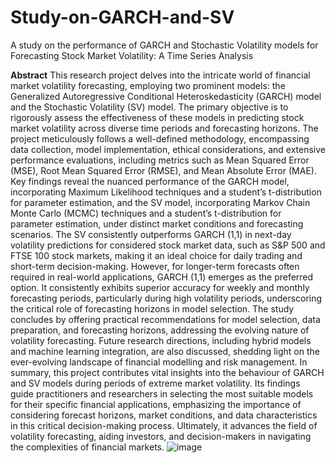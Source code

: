 # Study-on-GARCH-and-SV
A study on the performance of GARCH and Stochastic Volatility models for Forecasting Stock Market Volatility: A Time Series Analysis


**Abstract**
This research project delves into the intricate world of financial market volatility forecasting, employing two prominent models: the Generalized Autoregressive Conditional Heteroskedasticity (GARCH) model and the Stochastic Volatility (SV) model. The primary objective is to rigorously assess the effectiveness of these models in predicting stock market volatility across diverse time periods and forecasting horizons. The project meticulously follows a well-defined methodology, encompassing data collection, model implementation, ethical considerations, and extensive performance evaluations, including metrics such as Mean Squared Error (MSE), Root Mean Squared Error (RMSE), and Mean Absolute Error (MAE).
Key findings reveal the nuanced performance of the GARCH model, incorporating Maximum Likelihood techniques and a student’s t-distribution for parameter estimation, and the SV model, incorporating Markov Chain Monte Carlo (MCMC) techniques and a student’s t-distribution for parameter estimation, under distinct market conditions and forecasting scenarios. The SV consistently outperforms GARCH (1,1) in next-day volatility predictions for considered stock market data, such as S&P 500 and FTSE 100 stock markets, making it an ideal choice for daily trading and short-term decision-making.
However, for longer-term forecasts often required in real-world applications, GARCH (1,1) emerges as the preferred option. It consistently exhibits superior accuracy for weekly and monthly forecasting periods, particularly during high volatility periods, underscoring the critical role of forecasting horizons in model selection.
The study concludes by offering practical recommendations for model selection, data preparation, and forecasting horizons, addressing the evolving nature of volatility forecasting. Future research directions, including hybrid models and machine learning integration, are also discussed, shedding light on the ever-evolving landscape of financial modelling and risk management.
In summary, this project contributes vital insights into the behaviour of GARCH and SV models during periods of extreme market volatility. Its findings guide practitioners and researchers in selecting the most suitable models for their specific financial applications, emphasizing the importance of considering forecast horizons, market conditions, and data characteristics in this critical decision-making process. Ultimately, it advances the field of volatility forecasting, aiding investors, and decision-makers in navigating the complexities of financial markets.
![image](https://github.com/Mallesh007/Study-on-GARCH-and-SV/assets/72465380/ecee1b0f-5c6b-4116-923c-2cc394d0b665)
